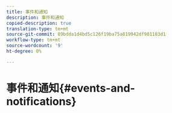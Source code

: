 ```yaml
---
title: 事件和通知
description: 事件和通知
copied-description: true
translation-type: tm+mt
source-git-commit: 89bdda1d4bd5c126f19ba75a819942df901183d1
workflow-type: tm+mt
source-wordcount: '9'
ht-degree: 0%

---
```



# 事件和通知{#events-and-notifications}

